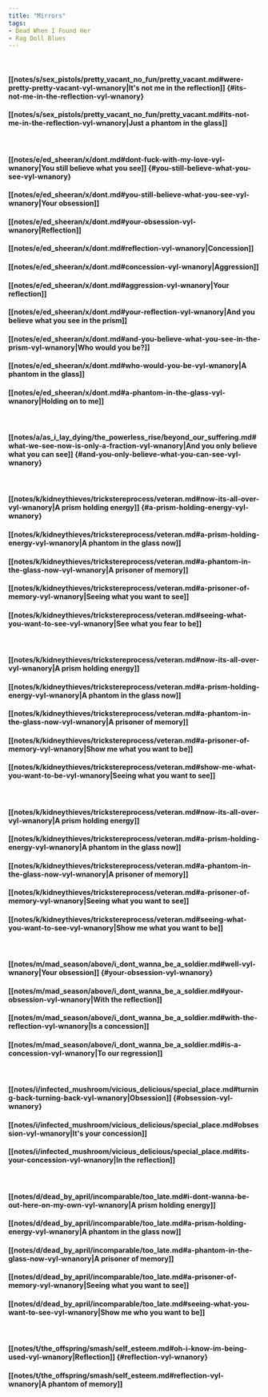 ```yaml
---
title: "Mirrors"
tags:
- Dead When I Found Her
- Rag Doll Blues
---
```

&nbsp;
#### [[notes/s/sex_pistols/pretty_vacant_no_fun/pretty_vacant.md#were-pretty-pretty-vacant-vyl-wnanory|It's not me in the reflection]] {#its-not-me-in-the-reflection-vyl-wnanory}
#### [[notes/s/sex_pistols/pretty_vacant_no_fun/pretty_vacant.md#its-not-me-in-the-reflection-vyl-wnanory|Just a phantom in the glass]]
&nbsp;
#### [[notes/e/ed_sheeran/x/dont.md#dont-fuck-with-my-love-vyl-wnanory|You still believe what you see]] {#you-still-believe-what-you-see-vyl-wnanory}
#### [[notes/e/ed_sheeran/x/dont.md#you-still-believe-what-you-see-vyl-wnanory|Your obsession]]
#### [[notes/e/ed_sheeran/x/dont.md#your-obsession-vyl-wnanory|Reflection]]
#### [[notes/e/ed_sheeran/x/dont.md#reflection-vyl-wnanory|Concession]]
#### [[notes/e/ed_sheeran/x/dont.md#concession-vyl-wnanory|Aggression]]
#### [[notes/e/ed_sheeran/x/dont.md#aggression-vyl-wnanory|Your reflection]]
#### [[notes/e/ed_sheeran/x/dont.md#your-reflection-vyl-wnanory|And you believe what you see in the prism]]
#### [[notes/e/ed_sheeran/x/dont.md#and-you-believe-what-you-see-in-the-prism-vyl-wnanory|Who would you be?]]
#### [[notes/e/ed_sheeran/x/dont.md#who-would-you-be-vyl-wnanory|A phantom in the glass]]
#### [[notes/e/ed_sheeran/x/dont.md#a-phantom-in-the-glass-vyl-wnanory|Holding on to me]]
&nbsp;
#### [[notes/a/as_i_lay_dying/the_powerless_rise/beyond_our_suffering.md#what-we-see-now-is-only-a-fraction-vyl-wnanory|And you only believe what you can see]] {#and-you-only-believe-what-you-can-see-vyl-wnanory}
&nbsp;
#### [[notes/k/kidneythieves/trickstereprocess/veteran.md#now-its-all-over-vyl-wnanory|A prism holding energy]] {#a-prism-holding-energy-vyl-wnanory}
#### [[notes/k/kidneythieves/trickstereprocess/veteran.md#a-prism-holding-energy-vyl-wnanory|A phantom in the glass now]]
#### [[notes/k/kidneythieves/trickstereprocess/veteran.md#a-phantom-in-the-glass-now-vyl-wnanory|A prisoner of memory]]
#### [[notes/k/kidneythieves/trickstereprocess/veteran.md#a-prisoner-of-memory-vyl-wnanory|Seeing what you want to see]]
#### [[notes/k/kidneythieves/trickstereprocess/veteran.md#seeing-what-you-want-to-see-vyl-wnanory|See what you fear to be]]
&nbsp;
#### [[notes/k/kidneythieves/trickstereprocess/veteran.md#now-its-all-over-vyl-wnanory|A prism holding energy]]
#### [[notes/k/kidneythieves/trickstereprocess/veteran.md#a-prism-holding-energy-vyl-wnanory|A phantom in the glass now]]
#### [[notes/k/kidneythieves/trickstereprocess/veteran.md#a-phantom-in-the-glass-now-vyl-wnanory|A prisoner of memory]]
#### [[notes/k/kidneythieves/trickstereprocess/veteran.md#a-prisoner-of-memory-vyl-wnanory|Show me what you want to be]]
#### [[notes/k/kidneythieves/trickstereprocess/veteran.md#show-me-what-you-want-to-be-vyl-wnanory|Seeing what you want to see]]
&nbsp;
#### [[notes/k/kidneythieves/trickstereprocess/veteran.md#now-its-all-over-vyl-wnanory|A prism holding energy]]
#### [[notes/k/kidneythieves/trickstereprocess/veteran.md#a-prism-holding-energy-vyl-wnanory|A phantom in the glass now]]
#### [[notes/k/kidneythieves/trickstereprocess/veteran.md#a-phantom-in-the-glass-now-vyl-wnanory|A prisoner of memory]]
#### [[notes/k/kidneythieves/trickstereprocess/veteran.md#a-prisoner-of-memory-vyl-wnanory|Seeing what you want to see]]
#### [[notes/k/kidneythieves/trickstereprocess/veteran.md#seeing-what-you-want-to-see-vyl-wnanory|Show me what you want to be]]
&nbsp;
#### [[notes/m/mad_season/above/i_dont_wanna_be_a_soldier.md#well-vyl-wnanory|Your obsession]] {#your-obsession-vyl-wnanory}
#### [[notes/m/mad_season/above/i_dont_wanna_be_a_soldier.md#your-obsession-vyl-wnanory|With the reflection]]
#### [[notes/m/mad_season/above/i_dont_wanna_be_a_soldier.md#with-the-reflection-vyl-wnanory|Is a concession]]
#### [[notes/m/mad_season/above/i_dont_wanna_be_a_soldier.md#is-a-concession-vyl-wnanory|To our regression]]
&nbsp;
#### [[notes/i/infected_mushroom/vicious_delicious/special_place.md#turning-back-turning-back-vyl-wnanory|Obsession]] {#obsession-vyl-wnanory}
#### [[notes/i/infected_mushroom/vicious_delicious/special_place.md#obsession-vyl-wnanory|It's your concession]]
#### [[notes/i/infected_mushroom/vicious_delicious/special_place.md#its-your-concession-vyl-wnanory|In the reflection]]
&nbsp;
#### [[notes/d/dead_by_april/incomparable/too_late.md#i-dont-wanna-be-out-here-on-my-own-vyl-wnanory|A prism holding energy]]
#### [[notes/d/dead_by_april/incomparable/too_late.md#a-prism-holding-energy-vyl-wnanory|A phantom in the glass now]]
#### [[notes/d/dead_by_april/incomparable/too_late.md#a-phantom-in-the-glass-now-vyl-wnanory|A prisoner of memory]]
#### [[notes/d/dead_by_april/incomparable/too_late.md#a-prisoner-of-memory-vyl-wnanory|Seeing what you want to see]]
#### [[notes/d/dead_by_april/incomparable/too_late.md#seeing-what-you-want-to-see-vyl-wnanory|Show me who you want to be]]
&nbsp;
#### [[notes/t/the_offspring/smash/self_esteem.md#oh-i-know-im-being-used-vyl-wnanory|Reflection]] {#reflection-vyl-wnanory}
#### [[notes/t/the_offspring/smash/self_esteem.md#reflection-vyl-wnanory|A phantom of memory]]
